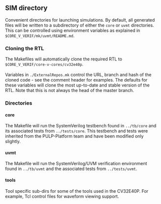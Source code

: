 ## SIM directory
Convenient directories for launching simulations.
By default, all generated files will be written to a subdirectory of either the `core` or `uvmt` directories.
This can be controlled using environment variables as explained in `$CORE_V_VERIF/mk/uvmt/README.md`.

### Cloning the RTL
The Makefiles will automatically clone the required RTL to `$CORE_V_VERIF/core-v-cores/cv32e40p`.
<br><br>
Variables in `./ExternalRepos.mk` control the URL, branch and hash of the cloned code - see
the comment header for examples.  The defaults for these variables will clone the
most up-to-date and stable version of the RTL.  Note that this is not always the
head of the master branch.

### Directories

#### core
The Makefile will run the SystemVerilog testbench found in `../tb/core` and
its associated tests from `../tests/core`.  This testbench and tests were
inherited from the PULP-Platform team and have been modified only slightly.

#### uvmt
The Makefile will run the SystemVerilog/UVM verification environment found in
`../tb/uvmt` and the associated tests from `../tests/uvmt`.

#### tools
Tool specific sub-dirs for some of the tools used in the CV32E40P.  For example,
Tcl control files for waveform viewing support.
